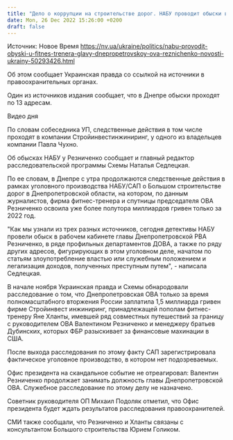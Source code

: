 ```yaml
---
title: "Дело о коррупции на строительстве дорог. НАБУ проводит обыски в отношении фитнес-тренера главы Днепропетровской ОВА Резниченко — СМИ"
date: Mon, 26 Dec 2022 15:26:00 +0200
draft: false
---
```

Источник: Новое Время https://nv.ua/ukraine/politics/nabu-provodit-obyski-u-fitnes-trenera-glavy-dnepropetrovskoy-ova-reznichenko-novosti-ukrainy-50293426.html


Об этом сообщает Украинская правда со ссылкой на источники в правоохранительных органах. 

Один из источников издания сообщает, что в Днепре обыски проходят по 13 адресам.

 Видео дня   

По словам собеседника УП, следственные действия в том числе проходят в компании Стройинвестинжиниринг, у одного из владельцев компании Павла Чухно.

Об обысках НАБУ у Резниченко сообщает и главный редактор расследовательской программы Схемы Наталья Седлецкая.

По ее словам, в Днепре с утра продолжаются следственные действия в рамках уголовного производства НАБУ/САП о Большом строительстве дорог в Днепропетровской области, на котором, по данным журналистов, фирма фитнес-тренера и спутницы председателя ОВА Резниченко освоила уже более полутора миллиардов гривен только за 2022 год.

 "Как мы узнали из трех разных источников, сегодня детективы НАБУ провели обыск в рабочем кабинете главы Днепропетровской РВА Резниченко, в ряде профильных департаментов ДОВА, а также по ряду других адресов, фигурирующих в этом уголовном деле, начатом по статьям злоупотребление властью или служебным положением и легализация доходов, полученных преступным путем", - написала Седлецкая. 

В начале ноября Украинская правда и Схемы обнародовали расследование о том, что Днепропетровская ОВА только за время полномасштабного вторжения России заплатила 1,5 миллиарда гривен фирме Стройинвест инжиниринг, принадлежащей пополам фитнес-тренеру Яне Хланты, имевшей ряд совместных путешествий за границу с руководителем ОВА Валентином Резниченко и менеджеру братьев Дубинских, которых ФБР разыскивает за финансовые махинации в США.

После выхода расследования по этому факту САП зарегистрировала фактическое уголовное производство, в котором нет подозреваемых.

Офис президента на скандальное событие не отреагировал: Валентин Резниченко продолжает занимать должность главы Днепропетровской ОВА. Служебное расследование по этому делу не назначено.

Советник руководителя ОП Михаил Подоляк отметил, что Офис президента будет ждать результатов расследования правоохранителей.

СМИ также сообщали, что Резниченко и Хланты связаны с консультантом Большого строительства Юрием Голиком.
